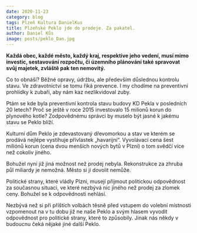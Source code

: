 ```yaml
---
date: 2020-11-23
category: blog
tags: Plzeň Kultura DanielKus
title: Plzeňské Peklo jde do prodeje. Za pakatel. 
author: Daniel Kůs
image: posts/peklo_Dan.jpg
---
```

**Každá obec, každé město, každý kraj, respektive jeho vedení, musí mimo investic, sestavování rozpočtu, či územního plánování také spravovat svůj majetek, zvláště pak ten nemovitý.**

Co to obnáší? Běžné opravy, údržbu, ale především důslednou kontrolu stavu. Ve zdravotnictví se tomu říká prevence. I my chodíme na preventivní prohlídky k zubaři, aby nám kaz nezlikvidoval zuby.

Ptám se kde byla preventivní kontrola stavu budovy KD Pekla v posledních 20 letech? Proč se ještě v roce 2015 investovalo 15 milionů korun do plynového kotle? Zodpovědnému správci by muselo být jasné k jakému stavu se Peklo blíží.

Kulturní dům Peklo je zdevastovaný dřevomorkou a stav ve kterém se prodává nejlépe vystihuje přívlastek „havarijní“. Vyvolávací cena šest miliónů korun (cena dvou menších nových bytů v Plzni) o tom svědčí více než cokoliv jiného.

Bohužel nyní již jiná možnost než prodej nebyla. Rekonstrukce za zhruba půl miliardy je nemožná. Město si ji dovolit nemůže.

Politické strany, které vládly Plzni, musejí přijmout politickou odpovědnost za současnou situaci, ve které nezbývá nic jiného než prodej za zlomek ceny. Bohužel se k odpovědnosti nehlásí.

Nezbývá než si při příštích volbách těsně před vstupem do volební místnosti vzpomenout na v tu dobu již ne naše Peklo a svým hlasem vyvodit odpovědnost pro politické strany, které to způsobily. Jinak nás někdy v budoucnu čeká nějaké jiné další Peklo.
